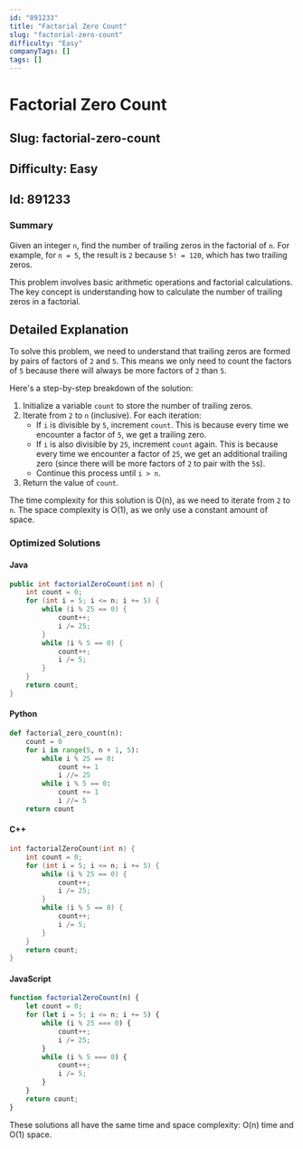 ```yaml
---
id: "891233"
title: "Factorial Zero Count"
slug: "factorial-zero-count"
difficulty: "Easy"
companyTags: []
tags: []
---
```


# Factorial Zero Count
## Slug: factorial-zero-count
## Difficulty: Easy
## Id: 891233

### Summary
Given an integer `n`, find the number of trailing zeros in the factorial of `n`. For example, for `n = 5`, the result is `2` because `5! = 120`, which has two trailing zeros.

This problem involves basic arithmetic operations and factorial calculations. The key concept is understanding how to calculate the number of trailing zeros in a factorial.

## Detailed Explanation
To solve this problem, we need to understand that trailing zeros are formed by pairs of factors of `2` and `5`. This means we only need to count the factors of `5` because there will always be more factors of `2` than `5`.

Here's a step-by-step breakdown of the solution:

1. Initialize a variable `count` to store the number of trailing zeros.
2. Iterate from `2` to `n` (inclusive). For each iteration:
   - If `i` is divisible by `5`, increment `count`. This is because every time we encounter a factor of `5`, we get a trailing zero.
   - If `i` is also divisible by `25`, increment `count` again. This is because every time we encounter a factor of `25`, we get an additional trailing zero (since there will be more factors of `2` to pair with the `5`s).
   - Continue this process until `i > n`.
3. Return the value of `count`.

The time complexity for this solution is O(n), as we need to iterate from `2` to `n`. The space complexity is O(1), as we only use a constant amount of space.

### Optimized Solutions

#### Java
```java
public int factorialZeroCount(int n) {
    int count = 0;
    for (int i = 5; i <= n; i += 5) {
        while (i % 25 == 0) {
            count++;
            i /= 25;
        }
        while (i % 5 == 0) {
            count++;
            i /= 5;
        }
    }
    return count;
}
```

#### Python
```python
def factorial_zero_count(n):
    count = 0
    for i in range(5, n + 1, 5):
        while i % 25 == 0:
            count += 1
            i //= 25
        while i % 5 == 0:
            count += 1
            i //= 5
    return count
```

#### C++
```cpp
int factorialZeroCount(int n) {
    int count = 0;
    for (int i = 5; i <= n; i += 5) {
        while (i % 25 == 0) {
            count++;
            i /= 25;
        }
        while (i % 5 == 0) {
            count++;
            i /= 5;
        }
    }
    return count;
}
```

#### JavaScript
```javascript
function factorialZeroCount(n) {
    let count = 0;
    for (let i = 5; i <= n; i += 5) {
        while (i % 25 === 0) {
            count++;
            i /= 25;
        }
        while (i % 5 === 0) {
            count++;
            i /= 5;
        }
    }
    return count;
}
```

These solutions all have the same time and space complexity: O(n) time and O(1) space.